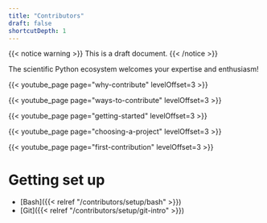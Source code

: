 ```yaml
---
title: "Contributors"
draft: false
shortcutDepth: 1
---
```


{{< notice warning >}}
This is a draft document.
{{< /notice >}}

The scientific Python ecosystem welcomes your expertise and enthusiasm!

{{< youtube_page page="why-contribute" levelOffset=3 >}}

{{< youtube_page page="ways-to-contribute" levelOffset=3 >}}

{{< youtube_page page="getting-started" levelOffset=3 >}}

{{< youtube_page page="choosing-a-project" levelOffset=3 >}}

{{< youtube_page page="first-contribution" levelOffset=3 >}}

# Getting set up

  - [Bash]({{< relref "/contributors/setup/bash" >}})
  - [Git]({{< relref "/contributors/setup/git-intro" >}})
